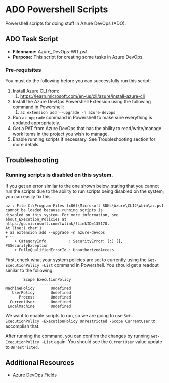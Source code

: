 # ADO Powershell Scripts
Powershell scripts for doing stuff in Azure DevOps (ADO).

## ADO Task Script

- **Filenname:** Azure_DevOps-WIT.ps1
- **Purpose:** This script for creating some tasks in Azure DevOps.

### Pre-requisites

You must do the following before you can successfully run this script:
1. Install Azure CLI from:
    1. https://learn.microsoft.com/en-us/cli/azure/install-azure-cli
2. Install the Azure DevOps Powershell Extension using the following command in Powershell:
    1. `az extension add --upgrade -n azure-devops`
3. Run `az upgrade` command in Powershell to make sure everything is updated appropriately.
4. Get a PAT from Azure DevOps that has the ability to read/write/manage work items in the project you wish to manage.
5. Enable running scripts if necessary. See Troubleshooting section for more details.

## Troubleshooting

### Running scripts is disabled on this system.

If you get an error similar to the one shown below, stating that you cannot run the scripts due to the ability to run scripts being disabled on the system; you can easily fix this.
```dotnetcli
az : File C:\Program Files (x86)\Microsoft SDKs\Azure\CLI2\wbin\az.ps1 cannot be loaded because running scripts is
disabled on this system. For more information, see about_Execution_Policies at
https:/go.microsoft.com/fwlink/?LinkID=135170.
At line:1 char:1
+ az extension add --upgrade -n azure-devops
+ ~~
    + CategoryInfo          : SecurityError: (:) [], PSSecurityException
    + FullyQualifiedErrorId : UnauthorizedAccess
```
First, check what your system policies are set to currently using the `Get-ExecutionPolicy -List` command in Powershell. You should get a readout similar to the following:

```dotnetcli
        Scope ExecutionPolicy
        ----- ---------------
MachinePolicy       Undefined
   UserPolicy       Undefined
      Process       Undefined
  CurrentUser       Undefined
 LocalMachine       Undefined
 ```

We want to enable scripts to run, so we are going to use `Set-ExecutionPolicy -ExecutionPolicy Unrestricted -Scope CurrentUser` to accomplish that.

After running the command, you can confirm the changes by running `Get-ExecutionPolicy -List` again. You should see the `CurrentUser` value update to `Unrestricted`.

## Additional Resources

- [Azure DevOps Fields](https://learn.microsoft.com/en-us/rest/api/azure/devops/wit/fields/list?view=azure-devops-rest-6.0&tabs=HTTP&viewFallbackFrom=azure-devops-rest-7.0)
